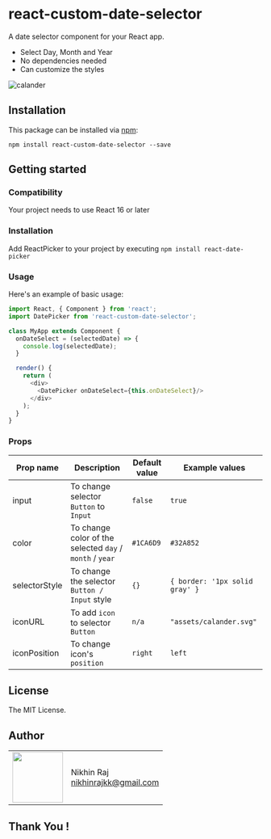 # react-custom-date-selector

A date selector component for your React app.

* Select Day, Month and Year
* No dependencies needed
* Can customize the styles

![calander](https://user-images.githubusercontent.com/22662965/66898189-4d662f80-f016-11e9-837e-ee5f4bf9a9a9.png)


## Installation

This package can be installed via [npm](https://github.com/npm/cli):

```
npm install react-custom-date-selector --save
```

## Getting started

### Compatibility
Your project needs to use React 16 or later

### Installation

Add ReactPicker to your project by executing `npm install react-date-picker`

### Usage

Here's an example of basic usage:

```js
import React, { Component } from 'react';
import DatePicker from 'react-custom-date-selector';

class MyApp extends Component {
  onDateSelect = (selectedDate) => {
    console.log(selectedDate);
  }

  render() {
    return (
      <div>
        <DatePicker onDateSelect={this.onDateSelect}/>
      </div>
    );
  }
}
```
### Props

|Prop name|Description|Default value|Example values|
|----|----|----|----|
|input|To change selector `Button` to `Input`|`false`|`true`|
|color|To change color of the selected `day` / `month` / `year`|`#1CA6D9`|`#32A852`|
|selectorStyle|To change the selector `Button / Input` style|`{}`|`{ border: '1px solid gray' }`|
|iconURL|To add `icon` to selector `Button`|`n/a`|`"assets/calander.svg"`|
|iconPosition|To change icon's `position`|`right`|`left`|


## License

The MIT License.

## Author

<table>
  <tr>
    <td>
      <img src="https://user-images.githubusercontent.com/22662965/66898950-c3b76180-f017-11e9-86e6-2634ca04bab5.jpg" width="100">
    </td>
    <td>
      Nikhin Raj<br />
      <a href="mailto:nikhinrajkk@gmail.com">nikhinrajkk@gmail.com</a><br />
    </td>
  </tr>
</table>

## Thank You !
